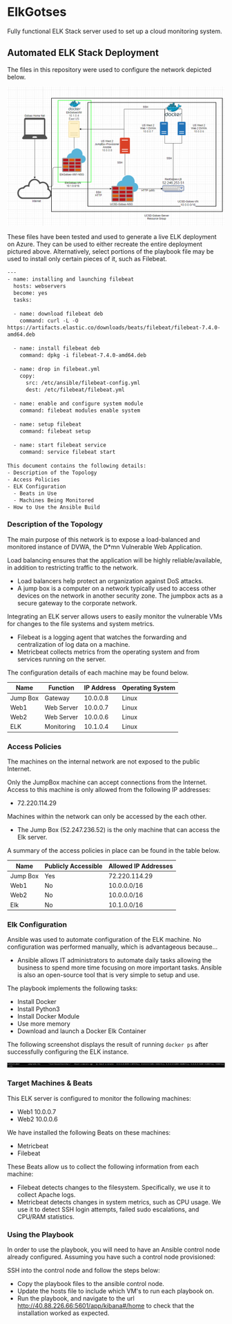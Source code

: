 # ElkGotses
Fully functional ELK Stack server used to set up a cloud monitoring system.

## Automated ELK Stack Deployment

The files in this repository were used to configure the network depicted below.

![alt text](https://github.com/sgotses/ElkGotses/blob/main/Diagrams/Diagram.PNG)

These files have been tested and used to generate a live ELK deployment on Azure. They can be used to either recreate the entire deployment pictured above. Alternatively, select portions of the playbook file may be used to install only certain pieces of it, such as Filebeat.

```
---
- name: installing and launching filebeat
  hosts: webservers
  become: yes
  tasks:

  - name: download filebeat deb
    command: curl -L -O https://artifacts.elastic.co/downloads/beats/filebeat/filebeat-7.4.0-amd64.deb

  - name: install filebeat deb
    command: dpkg -i filebeat-7.4.0-amd64.deb

  - name: drop in filebeat.yml
    copy:
      src: /etc/ansible/filebeat-config.yml
      dest: /etc/filebeat/filebeat.yml

  - name: enable and configure system module
    command: filebeat modules enable system

  - name: setup filebeat
    command: filebeat setup

  - name: start filebeat service
    command: service filebeat start 

This document contains the following details:
- Description of the Topology
- Access Policies
- ELK Configuration
  - Beats in Use
  - Machines Being Monitored
- How to Use the Ansible Build
```


### Description of the Topology

The main purpose of this network is to expose a load-balanced and monitored instance of DVWA, the D*mn Vulnerable Web Application.

Load balancing ensures that the application will be highly reliable/available, in addition to restricting traffic to the network.
- Load balancers help protect an organization against DoS attacks. 
- A jump box is a computer on a network typically used to access other devices on the network in another security zone. The jumpbox acts as a secure gateway to the corporate network.

Integrating an ELK server allows users to easily monitor the vulnerable VMs for changes to the file systems and system metrics.
- Filebeat is a logging agent that watches the forwarding and centralization of log data on a machine.
- Metricbeat collects metrics from the operating system and from services running on the server.

The configuration details of each machine may be found below.

| Name     | Function | IP Address | Operating System |
|----------|----------|------------|------------------|
| Jump Box | Gateway  | 10.0.0.8   | Linux            |
| Web1     |Web Server| 10.0.0.7   | Linux            |
| Web2     |Web Server| 10.0.0.6   | Linux            |
| ELK      |Monitoring| 10.1.0.4   | Linux            |

### Access Policies

The machines on the internal network are not exposed to the public Internet. 

Only the JumpBox machine can accept connections from the Internet. Access to this machine is only allowed from the following IP addresses:
- 72.220.114.29

Machines within the network can only be accessed by the each other.
- The Jump Box (52.247.236.52) is the only machine that can access the Elk server.

A summary of the access policies in place can be found in the table below.

| Name     | Publicly Accessible | Allowed IP Addresses |
|----------|---------------------|----------------------|
| Jump Box |        Yes          | 72.220.114.29        |
| Web1     |        No           | 10.0.0.0/16          |
| Web2     |        No           | 10.0.0.0/16          |
| Elk      |        No           | 10.1.0.0/16          |

### Elk Configuration

Ansible was used to automate configuration of the ELK machine. No configuration was performed manually, which is advantageous because...
- Ansible allows IT administrators to automate daily tasks allowing the business to spend more time focusing on more important tasks. Ansible is also an open-source tool that is very simple to setup and use.

The playbook implements the following tasks:
- Install Docker
- Install Python3
- Install Docker Module
- Use more memory
- Download and launch a Docker Elk Container 

The following screenshot displays the result of running `docker ps` after successfully configuring the ELK instance.

![alt text](https://github.com/sgotses/ElkGotses/blob/main/Screenshots/ELK.PNG)

### Target Machines & Beats
This ELK server is configured to monitor the following machines:
- Web1 10.0.0.7
- Web2 10.0.0.6

We have installed the following Beats on these machines:
- Metricbeat
- Filebeat

These Beats allow us to collect the following information from each machine:
- Filebeat detects changes to the filesystem. Specifically, we use it to collect Apache logs.
- Metricbeat detects changes in system metrics, such as CPU usage. We use it to detect SSH login attempts, failed sudo escalations, and CPU/RAM statistics.

### Using the Playbook
In order to use the playbook, you will need to have an Ansible control node already configured. Assuming you have such a control node provisioned: 

SSH into the control node and follow the steps below:
- Copy the playbook files to the ansible control node.
- Update the hosts file to include which VM's to run each playbook on.
- Run the playbook, and navigate to the url http://40.88.226.66:5601/app/kibana#/home to check that the installation worked as expected.
